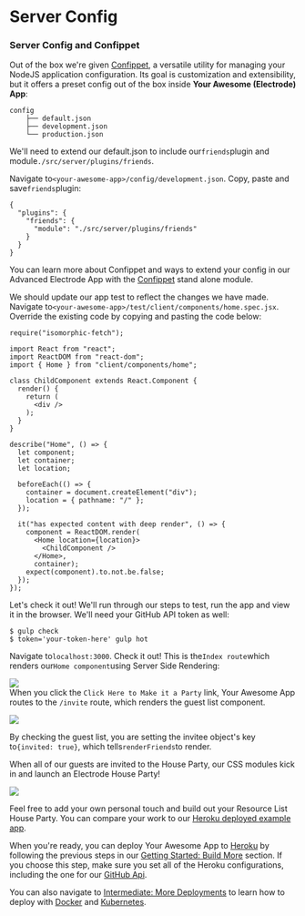 # Server Config

### Server Config and Confippet

Out of the box we're given [Confippet](https://github.com/electrode-io/electrode-confippet), a versatile utility for managing your NodeJS application configuration. Its goal is customization and extensibility, but it offers a preset config out of the box inside **Your Awesome \(Electrode\) App**:

```
config
    ├── default.json
    ├── development.json
    └── production.json
```

We'll need to extend our default.json to include our`friends`plugin and module`./src/server/plugins/friends`.

Navigate to`<your-awesome-app>/config/development.json`. Copy, paste and save`friends`plugin:

```
{
  "plugins": {
    "friends": {
      "module": "./src/server/plugins/friends"
    }
  }
}
```

You can learn more about Confippet and ways to extend your config in our Advanced Electrode App with the [Confippet](https://github.com/electrode-io/electrode-confippet) stand alone module.

We should update our app test to reflect the changes we have made. Navigate to`<your-awesome-app>/test/client/components/home.spec.jsx`. Override the existing code by copying and pasting the code below:

```
require("isomorphic-fetch");

import React from "react";
import ReactDOM from "react-dom";
import { Home } from "client/components/home";

class ChildComponent extends React.Component {
  render() {
    return (
      <div />
    );
  }
}

describe("Home", () => {
  let component;
  let container;
  let location;

  beforeEach(() => {
    container = document.createElement("div");
    location = { pathname: "/" };
  });

  it("has expected content with deep render", () => {
    component = ReactDOM.render(
      <Home location={location}>
        <ChildComponent />
      </Home>,
      container);
    expect(component).to.not.be.false;
  });
});
```

Let's check it out! We'll run through our steps to test, run the app and view it in the browser. We'll need your GitHub API token as well:

```
$ gulp check
$ token='your-token-here' gulp hot
```

Navigate to`localhost:3000`. Check it out! This is the`Index route`which renders our`Home component`using Server Side Rendering:

![](http://www.electrode.io/img/app-home-view.png)  
When you click the  `Click Here to Make it a Party`  link, Your Awesome App routes to the `/invite`  route, which renders the guest list component.

![](http://www.electrode.io/img/app-guest-list-view.png)

By checking the guest list, you are setting the invitee object's key to`{invited: true}`, which tells`renderFriends`to render.

When all of our guests are invited to the House Party, our CSS modules kick in and launch an Electrode House Party!

![](http://www.electrode.io/img/party-collabos.png)

Feel free to add your own personal touch and build out your Resource List House Party. You can compare your work to our [Heroku deployed example app](https://electrode-example-app.herokuapp.com/).

When you're ready, you can deploy Your Awesome App to [Heroku](https://devcenter.heroku.com/categories/deployment) by following the previous steps in our [Getting Started: Build More](http://www.electrode.io/docs/build_component.html) section. If you choose this step, make sure you set all of the Heroku configurations, including the one for our [GitHub Api](http://www.electrode.io/docs/build_server_plugin.).

You can also navigate to [Intermediate: More Deployments](http://www.electrode.io/docs/more_deployments.html) to learn how to deploy with [Docker](http://www.electrode.io/docs/docker.html) and [Kubernetes](http://www.electrode.io/docs/kubernetes.html).

